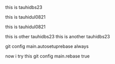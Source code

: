this is tauhidbs23

this is tauhidul0821



this is tauhidul0821








this is other tauhidbs23
this is another tauhidbs23

git config main.autosetuprebase always

now i try this
git config main.rebase true

